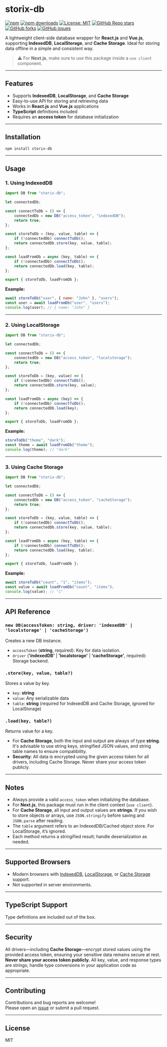 # storix-db

[![npm](https://img.shields.io/npm/v/storix-db.svg)](https://www.npmjs.com/package/storix-db)
[![npm downloads](https://img.shields.io/npm/dm/storix-db.svg)](https://www.npmjs.com/package/storix-db)
[![License: MIT](https://img.shields.io/badge/License-MIT-green.svg)](LICENSE)
[![GitHub Repo stars](https://img.shields.io/github/stars/133pr/storix-db-sample?style=social)](https://github.com/133pr/storix-db-sample)
[![GitHub forks](https://img.shields.io/github/forks/133pr/storix-db-sample?style=social)](https://github.com/133pr/storix-db-sample)
[![GitHub issues](https://img.shields.io/github/issues/133pr/storix-db-sample)](https://github.com/133pr/storix-db-sample/issues)

A lightweight client-side database wrapper for **React.js** and **Vue.js**, supporting **IndexedDB**, **LocalStorage**, and **Cache Storage**. Ideal for storing data offline in a simple and consistent way.

> ⚠️ For **Next.js**, make sure to use this package inside a `use client` component.

---

## Features

- Supports **IndexedDB**, **LocalStorage**, and **Cache Storage**
- Easy-to-use API for storing and retrieving data
- Works in **React.js** and **Vue.js** applications
- **TypeScript** definitions included
- Requires an **access token** for database initialization

---

## Installation
```bash
npm install storix-db
```
---

## Usage

### 1. Using IndexedDB
```javascript
import DB from "storix-db";

let connectedDb;

const connectToDb = () => {
    connectedDb = new DB("access_token", "indexedDB");
    return true;
};

const storeToDb = (key, value, table) => {
    if (!connectedDb) connectToDb();
    return connectedDb.store(key, value, table);
};

const loadFromDb = async (key, table) => {
    if (!connectedDb) connectToDb();
    return connectedDb.load(key, table);
};

export { storeToDb, loadFromDb };
```
**Example:**
```javascript
await storeToDb("user", { name: "John" }, "users");
const user = await loadFromDb("user", "users");
console.log(user); // { name: "John" }
```
---

### 2. Using LocalStorage
```javascript
import DB from "storix-db";

let connectedDb;

const connectToDb = () => {
    connectedDb = new DB("access_token", "localstorage");
    return true;
};

const storeToDb = (key, value) => {
    if (!connectedDb) connectToDb();
    return connectedDb.store(key, value);
};

const loadFromDb = async (key) => {
    if (!connectedDb) connectToDb();
    return connectedDb.load(key);
};

export { storeToDb, loadFromDb };
```
**Example:**
```javascript
storeToDb("theme", "dark");
const theme = await loadFromDb("theme");
console.log(theme); // "dark"
```
---

### 3. Using Cache Storage

```javascript
import DB from "storix-db";

let connectedDb;

const connectToDb = () => {
    connectedDb = new DB("access_token", "cacheStorage");
    return true;
};

const storeToDb = (key, value, table) => {
    if (!connectedDb) connectToDb();
    return connectedDb.store(key, value, table);
};

const loadFromDb = async (key, table) => {
    if (!connectedDb) connectToDb();
    return connectedDb.load(key, table);
};

export { storeToDb, loadFromDb };
```
**Example:**
```javascript
await storeToDb("count", "1", "items");
const value = await loadFromDb("count", "items");
console.log(value); // "1"
```
---

## API Reference

### `new DB(accessToken: string, driver: 'indexedDB' | 'localstorage' | 'cacheStorage')`
Creates a new DB instance.

- `accessToken` (**string**, required): Key for data isolation.
- `driver` (**'indexedDB'** | **'localstorage'** | **'cacheStorage'**, required): Storage backend.

### `.store(key, value, table?)`
Stores a value by key.

- `key`: **string**
- `value`: Any serializable data
- `table`: **string** (required for IndexedDB and Cache Storage, ignored for LocalStorage)

### `.load(key, table?)`
Returns value for a key.

- For **Cache Storage**, both the input and output are always of type **string**. It's advisable to use string keys, stringified JSON values, and string table names to ensure compatibility.
- **Security**: All data is encrypted using the given access token for all drivers, including Cache Storage. Never share your access token publicly.

---

## Notes

* Always provide a valid `access_token` when initializing the database.
* For **Next.js**, this package must run in the client context (`use client`).
* For **Cache Storage**, all input and output values are **strings**. If you wish to store objects or arrays, use `JSON.stringify` before saving and `JSON.parse` after reading.
* The `table` argument refers to an IndexedDB/Cached object store. For LocalStorage, it’s ignored.
* Each method returns a stringified result; handle deserialization as needed.

---

## Supported Browsers

- Modern browsers with [IndexedDB](https://developer.mozilla.org/en-US/docs/Web/API/IndexedDB_API), [LocalStorage](https://developer.mozilla.org/en-US/docs/Web/API/Window/localStorage), or [Cache Storage](https://developer.mozilla.org/en-US/docs/Web/API/CacheStorage) support.
- Not supported in server environments.

---

## TypeScript Support

Type definitions are included out of the box.

---

## Security

All drivers—including **Cache Storage**—encrypt stored values using the provided access token, ensuring your sensitive data remains secure at rest. **Never share your access token publicly.** All key, value, and response types are strings; handle type conversions in your application code as appropriate.

---

## Contributing

Contributions and bug reports are welcome!  
Please open an [issue](https://github.com/yourusername/storix-db/issues) or submit a pull request.

---

## License

MIT
